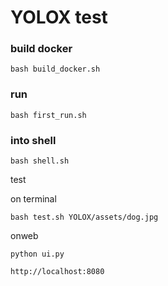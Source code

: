 # YOLOX test

### build docker

```
bash build_docker.sh
``` 

### run
```
bash first_run.sh
```

### into shell
```
bash shell.sh
```

test

on terminal
```
bash test.sh YOLOX/assets/dog.jpg
```

onweb
```
python ui.py
```

```
http://localhost:8080
```


